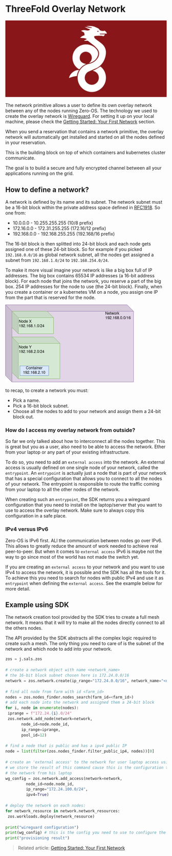 # ThreeFold Overlay Network

![](./img/network_wireguard_logo.png)

The network primitive allows a user to define its own overlay network between any of the nodes running Zero-OS. The technology we used to create the overlay network is [Wireguard](https://www.wireguard.com/). For setting it up on your local machine, please check the [Getting Started: Your First Network](getting_started_network.md) section. 

When you send a reservation that contains a network primitive, the overlay network will automatically get installed and started on all the nodes defined in your reservation.

This is the building block on top of which containers and kubernetes cluster communicate.

The goal is to build a secure and fully encrypted channel between all your applications running on the grid.

<!-- Broken link? -->
<!-- ![network](network2.png) -->

## How to define a network?

A network is defined by its name and its subnet. 
The network subnet must be a 16-bit block within the private address space defined in [RFC1918](https://tools.ietf.org/html/rfc1918). So one from:

* 10.0.0.0  - 10.255.255.255 (10/8 prefix)
* 172.16.0.0  - 172.31.255.255 (172.16/12 prefix)
* 192.168.0.0  - 192.168.255.255 (192.168/16 prefix)

The 16-bit block is then splitted into 24-bit block and each node gets assigned one of these 24-bit block. 
So for example if you picked `192.168.0.0/16` as global network subnet, all the nodes get assigned a subnet from `192.168.1.0/24` to `192.168.254.0/24`.

To make it more visual imagine your network is like a big box full of IP addresses. The big box contains 65534 IP addresses (a 16-bit address block). 
For each node that joins the network, you reserve a part of the big box. 254 IP addresses for the node to use (the 24-bit block).
Finally, when you create a container or a kubernetes VM on a node, you assign one IP from the part that is reserved for the node.

![network-box](./img/network_box.png)

to recap, to create a network you must:

* Pick a name.
* Pick a 16-bit block subnet.
* Choose all the nodes to add to your network and assign them a 24-bit block out.

### How do I access my overlay network from outside?

So far we only talked about how to interconnect all the nodes together. This is great but you as a user, also need to be able to access the network. Ether from your laptop or any part of your existing infrastructure.

To do so, you need to add an `external access` into the network. An external access is usually defined on one single node of your network, called the `entrypoint`.
An `entrypoint` is actually just a node that is part of your network that has a special configuration that allows you to connect to all the nodes of your network. The entrypoint is responsible to route the traffic coming from your laptop to all the other nodes of the network.

When creating such an `entrypoint`, the SDK returns you a wireguard configuration that you need to install on the laptop/server that you want to use to access the overlay network. Make sure to always copy this configuration in a safe place.

### IPv4 versus IPv6

Zero-OS is IPv6 first. ALl the communication between nodes go over IPv6. This allows to greatly reduce the amount of work needed to achieve real peer-to-peer.
But when it comes to `external access` IPv6 is maybe not the way to go since most of the world has not made the switch yet.

If you are creating an `external access` to your network and you want to use IPv4 to access the network, it is possible and the SDK has all the tools for it.
To achieve this you need to search for nodes with public IPv4 and use it as `entrypoint` when defining the `external access`. See the example below for more detail.

## Example using SDK

The network creation tool provided by the SDK tries to create a full mesh network. It means that it will try to make all the nodes directly connect to all the others nodes.

The API provided by the SDK abstracts all the complex logic required to create such a mesh. The only thing you need to care of is the subnet of the network and which node to add into your network. 

``` python
zos = j.sals.zos

# create a network object with name <network_name>
# the 16-bit block subnet chosen here is 172.24.0.0/16
network = zos.network.create(ip_range="172.24.0.0/16", network_name="<network_name>")

# find all node from farm with id <farm_id>
nodes = zos.nodes_finder.nodes_search(farm_id=<farm_id>)
# add each node into the network and assigned them a 24-bit block
for i, node in enumerate(nodes):
 iprange = f"172.24.{i}.0/24"
 zos.network.add_node(network=network,
       node_id=node.node_id,
       ip_range=iprange,
       pool_id=12)

# find a node that is public and has a ipv4 public IP
node = list(filter(zos.nodes_finder.filter_public_ip4, nodes))[0]

# create an 'external access' to the network for user laptop access using the public node as entrypoint
# we store the result of this command cause this is the configuration the user has to use to connect to
# the network from his laptop
wg_config = zos.network.add_access(network=network,
         node_id=node.node_id,
         ip_range="172.24.100.0/24",
         ipv4=True)

# deploy the network on each nodes:
for network_resource in network.network_resources:
 zos.workloads.deploy(network_resource)

print("wireguard configuration")
print(wg_config) # this is the config you need to use to configure the wireguard of your laptop
print("provisioning result")
```
> Related article: [Getting Started: Your First Network](getting_started_network.md)
